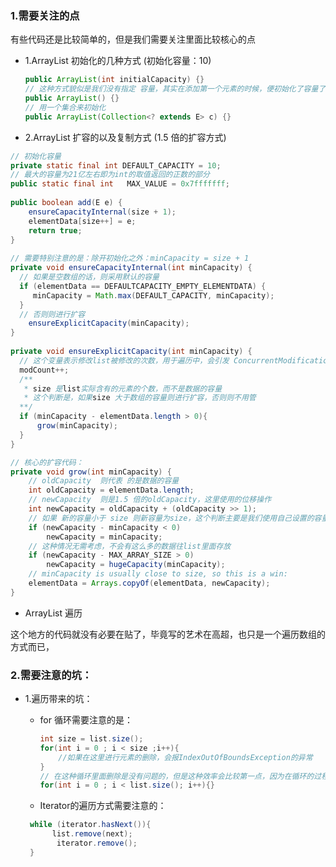 ### 1.需要关注的点

有些代码还是比较简单的，但是我们需要关注里面比较核心的点

- 1.ArrayList 初始化的几种方式 (初始化容量：10)
  
  ```java
  public ArrayList(int initialCapacity) {}
  // 这种方式貌似是我们没有指定 容量，其实在添加第一个元素的时候，便初始化了容量了
  public ArrayList() {}
  // 用一个集合来初始化
  public ArrayList(Collection<? extends E> c) {}
  ```   

- 2.ArrayList 扩容的以及复制方式 (1.5 倍的扩容方式)
  
```java
// 初始化容量
private static final int DEFAULT_CAPACITY = 10;
// 最大的容量为21亿左右即为int的取值返回的正数的部分
public static final int   MAX_VALUE = 0x7fffffff;
 
public boolean add(E e) {
    ensureCapacityInternal(size + 1);  
    elementData[size++] = e;
    return true;
} 
 
// 需要特别注意的是：除开初始化之外：minCapacity = size + 1
private void ensureCapacityInternal(int minCapacity) {
  // 如果是空数组的话，则采用默认的容量 
  if (elementData == DEFAULTCAPACITY_EMPTY_ELEMENTDATA) {
     minCapacity = Math.max(DEFAULT_CAPACITY, minCapacity);
  }
  // 否则则进行扩容
    ensureExplicitCapacity(minCapacity);
}
 
private void ensureExplicitCapacity(int minCapacity) {
  // 这个变量表示修改list被修改的次数，用于遍历中，会引发 ConcurrentModificationException异常的出现
  modCount++;
  /**
   * size 是list实际含有的元素的个数，而不是数据的容量
   * 这个判断是，如果size 大于数组的容量则进行扩容，否则则不用管
  **/
  if (minCapacity - elementData.length > 0){
      grow(minCapacity);
  }
} 

// 核心的扩容代码：
private void grow(int minCapacity) {
    // oldCapacity  则代表 的是数据的容量
    int oldCapacity = elementData.length;
    // newCapacity  则是1.5 倍的oldCapacity，这里使用的位移操作
    int newCapacity = oldCapacity + (oldCapacity >> 1);
    // 如果 新的容量小于 size 则新容量为size，这个判断主要是我们使用自己设置的容量来初始化List的时候使用
    if (newCapacity - minCapacity < 0)
        newCapacity = minCapacity;
    // 这种情况无需考虑，不会有这么多的数据往list里面存放
    if (newCapacity - MAX_ARRAY_SIZE > 0)
        newCapacity = hugeCapacity(minCapacity);
    // minCapacity is usually close to size, so this is a win:
    elementData = Arrays.copyOf(elementData, newCapacity);
}
```
- ArrayList 遍历

这个地方的代码就没有必要在贴了，毕竟写的艺术在高超，也只是一个遍历数组的方式而已，


### 2.需要注意的坑：

 - 1.遍历带来的坑：
 
     - for 循环需要注意的是：
     
        ```java
        int size = list.size();
        for(int i = 0 ; i < size ;i++){
            //如果在这里进行元素的删除，会报IndexOutOfBoundsException的异常
        }
        // 在这种循环里面删除是没有问题的，但是这种效率会比较第一点，因为在循环的过程中一直要调用list.size()方法，
        for(int i = 0 ; i < list.size(); i++){}
        ```
        
     - Iterator的遍历方式需要注意的：
     
     ```java
      while (iterator.hasNext()){
           list.remove(next);
            iterator.remove(); 
      }
     ```
 



